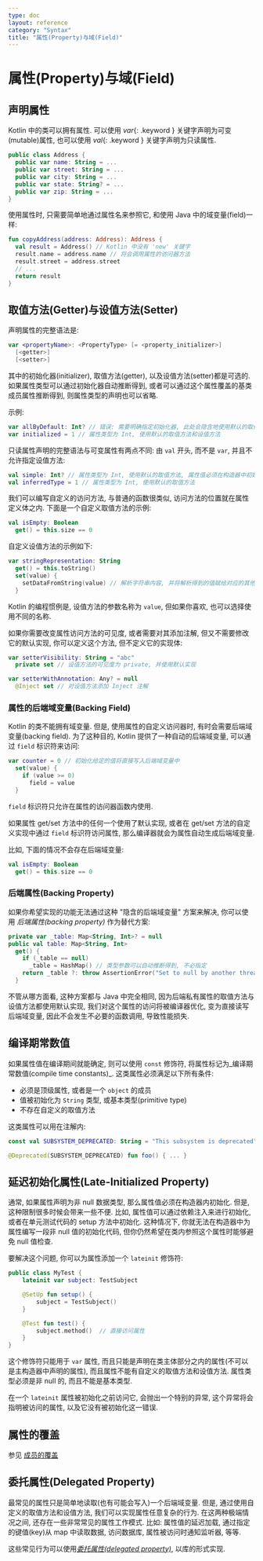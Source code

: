 ```yaml
---
type: doc
layout: reference
category: "Syntax"
title: "属性(Property)与域(Field)"
---
```


# 属性(Property)与域(Field)

## 声明属性

Kotlin 中的类可以拥有属性. 可以使用 *var*{: .keyword } 关键字声明为可变(mutable)属性, 也可以使用 *val*{: .keyword } 关键字声明为只读属性.

``` kotlin
public class Address { 
  public var name: String = ...
  public var street: String = ...
  public var city: String = ...
  public var state: String? = ...
  public var zip: String = ...
}
```

使用属性时, 只需要简单地通过属性名来参照它, 和使用 Java 中的域变量(field)一样:

``` kotlin
fun copyAddress(address: Address): Address {
  val result = Address() // Kotlin 中没有 'new' 关键字
  result.name = address.name // 将会调用属性的访问器方法
  result.street = address.street
  // ...
  return result
}
```

## 取值方法(Getter)与设值方法(Setter)

声明属性的完整语法是:

``` kotlin
var <propertyName>: <PropertyType> [= <property_initializer>]
  [<getter>]
  [<setter>]
```

其中的初始化器(initializer), 取值方法(getter), 以及设值方法(setter)都是可选的. 如果属性类型可以通过初始化器自动推断得到, 或者可以通过这个属性覆盖的基类成员属性推断得到, 则属性类型的声明也可以省略.

示例:

``` kotlin
var allByDefault: Int? // 错误: 需要明确指定初始化器, 此处会隐含地使用默认的取值方法和设值方法
var initialized = 1 // 属性类型为 Int, 使用默认的取值方法和设值方法
```

只读属性声明的完整语法与可变属性有两点不同: 由 `val` 开头, 而不是 `var`, 并且不允许指定设值方法:

``` kotlin
val simple: Int? // 属性类型为 Int, 使用默认的取值方法, 属性值必须在构造器中初始化
val inferredType = 1 // 属性类型为 Int, 使用默认的取值方法
```

我们可以编写自定义的访问方法, 与普通的函数很类似, 访问方法的位置就在属性定义体之内. 下面是一个自定义取值方法的示例:

``` kotlin
val isEmpty: Boolean
  get() = this.size == 0
```

自定义设值方法的示例如下:

``` kotlin
var stringRepresentation: String
  get() = this.toString()
  set(value) {
    setDataFromString(value) // 解析字符串内容, 并将解析得到的值赋给对应的其他属性
  }
```

Kotlin 的编程惯例是, 设值方法的参数名称为 `value`, 但如果你喜欢, 也可以选择使用不同的名称.

如果你需要改变属性访问方法的可见度, 或者需要对其添加注解, 但又不需要修改它的默认实现, 你可以定义这个方法, 但不定义它的实现体:

``` kotlin
var setterVisibility: String = "abc"
  private set // 设值方法的可见度为 private, 并使用默认实现

var setterWithAnnotation: Any? = null
  @Inject set // 对设值方法添加 Inject 注解
```

### 属性的后端域变量(Backing Field)

Kotlin 的类不能拥有域变量. 但是, 使用属性的自定义访问器时, 有时会需要后端域变量(backing field). 为了这种目的, Kotlin 提供了一种自动的后端域变量, 可以通过 `field` 标识符来访问:

``` kotlin
var counter = 0 // 初始化给定的值将直接写入后端域变量中
  set(value) {
    if (value >= 0)
      field = value
  }
```

`field` 标识符只允许在属性的访问器函数内使用.

如果属性 get/set 方法中的任何一个使用了默认实现, 或者在 get/set 方法的自定义实现中通过 `field` 标识符访问属性, 那么编译器就会为属性自动生成后端域变量.

比如, 下面的情况不会存在后端域变量:

``` kotlin
val isEmpty: Boolean
  get() = this.size == 0
```

### 后端属性(Backing Property)

如果你希望实现的功能无法通过这种 "隐含的后端域变量" 方案来解决, 你可以使用 *后端属性(backing property)* 作为替代方案:

``` kotlin
private var _table: Map<String, Int>? = null
public val table: Map<String, Int>
  get() {
    if (_table == null)
      _table = HashMap() // 类型参数可以自动推断得到, 不必指定
    return _table ?: throw AssertionError("Set to null by another thread")
  }
```

不管从哪方面看, 这种方案都与 Java 中完全相同, 因为后端私有属性的取值方法与设值方法都使用默认实现, 我们对这个属性的访问将被编译器优化, 变为直接读写后端域变量, 因此不会发生不必要的函数调用, 导致性能损失.


## 编译期常数值

如果属性值在编译期间就能确定, 则可以使用 `const` 修饰符, 将属性标记为_编译期常数值(compile time constants)_.
这类属性必须满足以下所有条件:

  * 必须是顶级属性, 或者是一个 `object` 的成员
  * 值被初始化为 `String` 类型, 或基本类型(primitive type)
  * 不存在自定义的取值方法

这类属性可以用在注解内:

``` kotlin
const val SUBSYSTEM_DEPRECATED: String = "This subsystem is deprecated"

@Deprecated(SUBSYSTEM_DEPRECATED) fun foo() { ... }
```


## 延迟初始化属性(Late-Initialized Property)

通常, 如果属性声明为非 null 数据类型, 那么属性值必须在构造器内初始化. 但是, 这种限制很多时候会带来一些不便. 比如, 属性值可以通过依赖注入来进行初始化, 或者在单元测试代码的 setup 方法中初始化. 这种情况下, 你就无法在构造器中为属性编写一段非 null 值的初始化代码, 但你仍然希望在类内参照这个属性时能够避免 null 值检查.

要解决这个问题, 你可以为属性添加一个 `lateinit` 修饰符:

``` kotlin
public class MyTest {
    lateinit var subject: TestSubject

    @SetUp fun setup() {
        subject = TestSubject()
    }

    @Test fun test() {
        subject.method()  // 直接访问属性
    }
}
```

这个修饰符只能用于 `var` 属性, 而且只能是声明在类主体部分之内的属性(不可以是主构造器中声明的属性), 而且属性不能有自定义的取值方法和设值方法. 属性类型必须是非 null 的, 而且不能是基本类型.

在一个 `lateinit` 属性被初始化之前访问它, 会抛出一个特别的异常, 这个异常将会指明被访问的属性, 以及它没有被初始化这一错误.

## 属性的覆盖

参见 [成员的覆盖](classes.html#overriding-members)

## 委托属性(Delegated Property)
  
最常见的属性只是简单地读取(也有可能会写入)一个后端域变量. 但是, 通过使用自定义的取值方法和设值方法, 我们可以实现属性任意复杂的行为. 在这两种极端情况之间, 还存在一些非常常见的属性工作模式. 比如: 属性值的延迟加载, 通过指定的键值(key)从 map 中读取数据, 访问数据库, 属性被访问时通知监听器, 等等.

这些常见行为可以使用[_委托属性(delegated property)_](delegated-properties.html), 以库的形式实现.
